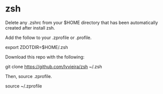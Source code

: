 # zsh

Delete any .zshrc from your $HOME directory that has been automatically created after install zsh.

Add the follow to your .zprofile or .profile.

export ZDOTDIR=$HOME/.zsh

Download this repo with the following:

git clone https://github.com/lvvieira/zsh ~/.zsh

Then, source .zprofile.

source ~/.zprofile
